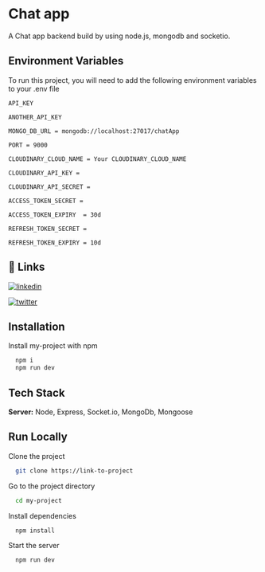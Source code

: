 
# Chat app

A Chat app backend build by using node.js, mongodb and socketio.


## Environment Variables

To run this project, you will need to add the following environment variables to your .env file

`API_KEY`

`ANOTHER_API_KEY`

`MONGO_DB_URL = mongodb://localhost:27017/chatApp`

`PORT = 9000`

`CLOUDINARY_CLOUD_NAME = Your CLOUDINARY_CLOUD_NAME`

`CLOUDINARY_API_KEY = `

`CLOUDINARY_API_SECRET = `

`ACCESS_TOKEN_SECRET = `

`ACCESS_TOKEN_EXPIRY  = 30d`

`REFRESH_TOKEN_SECRET = `

`REFRESH_TOKEN_EXPIRY = 10d`


## 🔗 Links

[![linkedin](https://img.shields.io/badge/linkedin-0A66C2?style=for-the-badge&logo=linkedin&logoColor=white)](https://www.linkedin.com/in/jay-p-702638269/)

[![twitter](https://img.shields.io/badge/twitter-1DA1F2?style=for-the-badge&logo=twitter&logoColor=white)](https://x.com/iamjayprakash04)


## Installation

Install my-project with npm

```bash
  npm i
  npm run dev
```
    
## Tech Stack


**Server:** Node, Express, Socket.io, MongoDb, Mongoose


## Run Locally

Clone the project

```bash
  git clone https://link-to-project
```

Go to the project directory

```bash
  cd my-project
```

Install dependencies

```bash
  npm install
```

Start the server

```bash
  npm run dev
```

